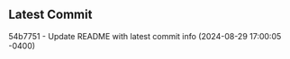 
## Latest Commit
54b7751 - Update README with latest commit info (2024-08-29 17:00:05 -0400) <Yunxi-Zhou>
